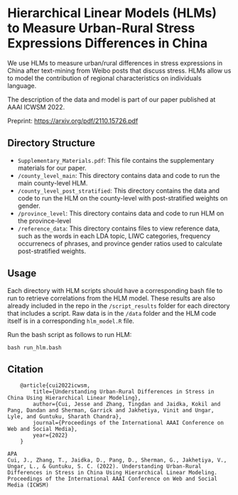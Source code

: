 # Hierarchical Linear Models (HLMs) to Measure Urban-Rural Stress Expressions Differences in China


We use HLMs to measure urban/rural differences in stress expressions in China after text-mining from Weibo posts that discuss stress. HLMs allow us to model the contribution of regional characteristics on individuals language. 

The description of the data and model is part of our paper published at AAAI ICWSM 2022. 

Preprint: https://arxiv.org/pdf/2110.15726.pdf

## Directory Structure
* `Supplementary_Materials.pdf`: This file contains the supplementary materials for our paper.
* `/county_level_main`: This directory contains data and code to run the main county-level HLM. 
* `/county_level_post_stratified`: This directory contains the data and code to run the HLM on the county-level with post-stratified weights on gender.
* `/province_level`: This directory contains data and code to run HLM on the province-level
* `/reference_data`: This directory contains files to view reference data, such as the words in each LDA topic, LIWC categories, frequency occurrenecs of phrases, and province gender ratios used to calculate post-stratified weights.

## Usage
Each directory with HLM scripts should have a corresponding bash file to run to retrieve correlations from the HLM model. These results are also already included in the repo in the `/script_results` folder for each directory that includes a script. Raw data is in the `/data` folder and the HLM code itself is in a corresponding `hlm_model.R` file.

Run the bash script as follows to run HLM:

`bash run_hlm.bash`

## Citation
```
    @article{cui2022icwsm,
        title={Understanding Urban-Rural Differences in Stress in China Using Hierarchical Linear Modeling},
        author={Cui, Jesse and Zhang, Tingdan and Jaidka, Kokil and Pang, Dandan and Sherman, Garrick and Jakhetiya, Vinit and Ungar, Lyle, and Guntuku, Sharath Chandra},
        journal={Proceedings of the International AAAI Conference on Web and Social Media}, 
        year={2022}
    }
```

```
APA
Cui, J., Zhang, T., Jaidka, D., Pang, D., Sherman, G., Jakhetiya, V., Ungar, L., & Guntuku, S. C. (2022). Understanding Urban-Rural Differences in Stress in China Using Hierarchical Linear Modeling. Proceedings of the International AAAI Conference on Web and Social Media (ICWSM)
```
